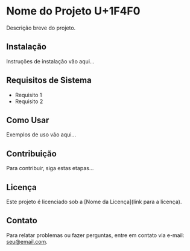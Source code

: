 # Nome do Projeto U+1F4F0

Descrição breve do projeto.

## Instalação

Instruções de instalação vão aqui...

## Requisitos de Sistema

- Requisito 1
- Requisito 2

## Como Usar

Exemplos de uso vão aqui...

## Contribuição

Para contribuir, siga estas etapas...

## Licença

Este projeto é licenciado sob a [Nome da Licença](link para a licença).

## Contato

Para relatar problemas ou fazer perguntas, entre em contato via e-mail: [seu@email.com](mailto:seu@email.com).
